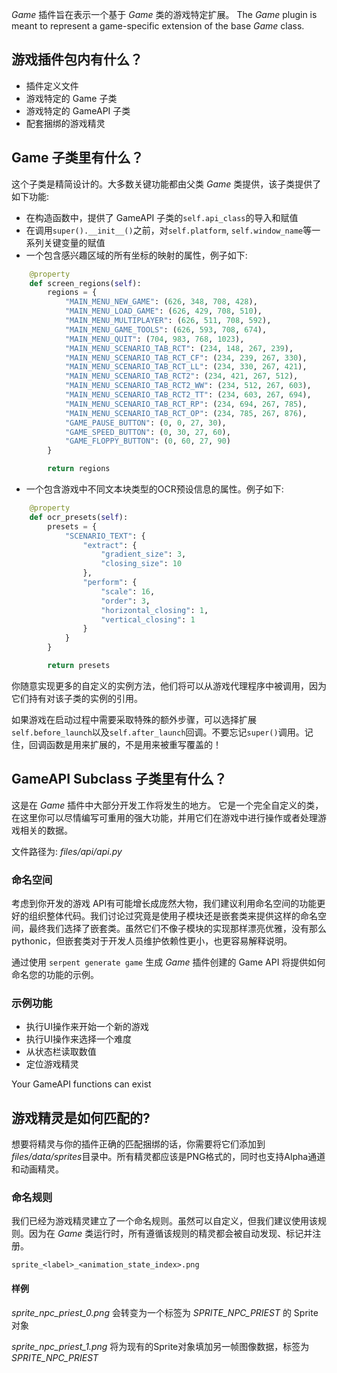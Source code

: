 _Game_ 插件旨在表示一个基于 _Game_ 类的游戏特定扩展。
The _Game_ plugin is meant to represent a game-specific extension of the base _Game_ class.

## 游戏插件包内有什么？

* 插件定义文件
* 游戏特定的 Game 子类
* 游戏特定的 GameAPI 子类
* 配套捆绑的游戏精灵

## Game 子类里有什么？

这个子类是精简设计的。大多数关键功能都由父类 _Game_ 类提供，该子类提供了如下功能:

* 在构造函数中，提供了 GameAPI 子类的`self.api_class`的导入和赋值
* 在调用`super().__init__()`之前，对`self.platform`, `self.window_name`等一系列关键变量的赋值
* 一个包含感兴趣区域的所有坐标的映射的属性，例子如下:
```python
    @property
    def screen_regions(self):
        regions = {
            "MAIN_MENU_NEW_GAME": (626, 348, 708, 428),
            "MAIN_MENU_LOAD_GAME": (626, 429, 708, 510),
            "MAIN_MENU_MULTIPLAYER": (626, 511, 708, 592),
            "MAIN_MENU_GAME_TOOLS": (626, 593, 708, 674),
            "MAIN_MENU_QUIT": (704, 983, 768, 1023),
            "MAIN_MENU_SCENARIO_TAB_RCT": (234, 148, 267, 239),
            "MAIN_MENU_SCENARIO_TAB_RCT_CF": (234, 239, 267, 330),
            "MAIN_MENU_SCENARIO_TAB_RCT_LL": (234, 330, 267, 421),
            "MAIN_MENU_SCENARIO_TAB_RCT2": (234, 421, 267, 512),
            "MAIN_MENU_SCENARIO_TAB_RCT2_WW": (234, 512, 267, 603),
            "MAIN_MENU_SCENARIO_TAB_RCT2_TT": (234, 603, 267, 694),
            "MAIN_MENU_SCENARIO_TAB_RCT_RP": (234, 694, 267, 785),
            "MAIN_MENU_SCENARIO_TAB_RCT_OP": (234, 785, 267, 876),
            "GAME_PAUSE_BUTTON": (0, 0, 27, 30),
            "GAME_SPEED_BUTTON": (0, 30, 27, 60),
            "GAME_FLOPPY_BUTTON": (0, 60, 27, 90)
        }

        return regions
```


* 一个包含游戏中不同文本块类型的OCR预设信息的属性。例子如下:
```python
    @property
    def ocr_presets(self):
        presets = {
            "SCENARIO_TEXT": {
                "extract": {
                    "gradient_size": 3,
                    "closing_size": 10
                },
                "perform": {
                    "scale": 16,
                    "order": 3,
                    "horizontal_closing": 1,
                    "vertical_closing": 1
                }
            }
        }

        return presets
```

你随意实现更多的自定义的实例方法，他们将可以从游戏代理程序中被调用，因为它们持有对该子类的实例的引用。

如果游戏在启动过程中需要采取特殊的额外步骤，可以选择扩展`self.before_launch`以及`self.after_launch`回调。不要忘记`super()`调用。记住，回调函数是用来扩展的，不是用来被重写覆盖的！

## GameAPI Subclass 子类里有什么？

这是在 _Game_ 插件中大部分开发工作将发生的地方。 它是一个完全自定义的类，在这里你可以尽情编写可重用的强大功能，并用它们在游戏中进行操作或者处理游戏相关的数据。

文件路径为: *files/api/api.py*

### 命名空间

考虑到你开发的游戏 API有可能增长成庞然大物，我们建议利用命名空间的功能更好的组织整体代码。我们讨论过究竟是使用子模块还是嵌套类来提供这样的命名空间，最终我们选择了嵌套类。虽然它们不像子模块的实现那样漂亮优雅，没有那么pythonic，但嵌套类对于开发人员维护依赖性更小，也更容易解释说明。

通过使用 `serpent generate game` 生成 _Game_ 插件创建的 Game API 将提供如何命名您的功能的示例。


### 示例功能

* 执行UI操作来开始一个新的游戏
* 执行UI操作来选择一个难度
* 从状态栏读取数值
* 定位游戏精灵

Your GameAPI functions can exist

## 游戏精灵是如何匹配的?

想要将精灵与你的插件正确的匹配捆绑的话，你需要将它们添加到*files/data/sprites*目录中。所有精灵都应该是PNG格式的，同时也支持Alpha通道和动画精灵。


### 命名规则

我们已经为游戏精灵建立了一个命名规则。虽然可以自定义，但我们建议使用该规则。因为在 _Game_ 类运行时，所有遵循该规则的精灵都会被自动发现、标记并注册。


`sprite_<label>_<animation_state_index>.png`

#### 样例

*sprite_npc_priest_0.png* 会转变为一个标签为 *SPRITE_NPC_PRIEST* 的 Sprite 对象

*sprite_npc_priest_1.png* 将为现有的Sprite对象填加另一帧图像数据，标签为 *SPRITE_NPC_PRIEST*
